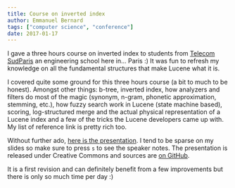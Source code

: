 ```yaml
---
title: Course on inverted index
author: Emmanuel Bernard
tags: ["computer science", "conference"]
date: 2017-01-17
---
```

I gave a three hours course on inverted index to students from [Telecom SudParis](http://www.telecom-sudparis.eu) an engineering school here in... Paris :)
It was fun to refresh my knowledge on all the fundamental structures that make Lucene what it is.

I covered quite some ground for this three hours course (a bit to much to be honest).
Amongst other things: b-tree, inverted index, how analyzers and filters do most of the magic (synonym, n-gram, phonetic approximation, stemming, etc.),
how fuzzy search work in Lucene (state machine based), scoring, log-structured merge and the actual physical representation of a Lucene index
and a few of the tricks the Lucene developers came up with. My list of reference link is pretty rich too.

Without further ado, [here is the presentation](/presentations/inverted-index/).
I tend to be sparse on my slides so make sure to press `s` to see the speaker notes.
The presentation is released under Creative Commons and sources are [on GitHub](http://github.com/emmanuelbernard/presentation-inverted-index/).

It is a first revision and can definitely benefit from a few improvements but there is only so much time per day :)
